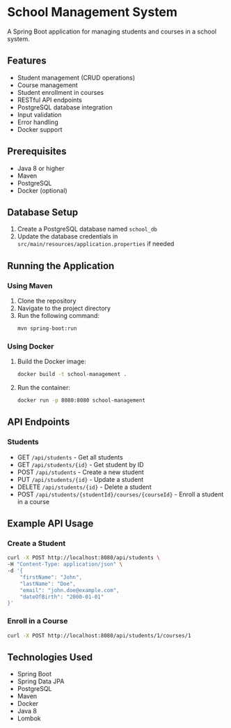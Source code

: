 # School Management System

A Spring Boot application for managing students and courses in a school system.

## Features

- Student management (CRUD operations)
- Course management
- Student enrollment in courses
- RESTful API endpoints
- PostgreSQL database integration
- Input validation
- Error handling
- Docker support

## Prerequisites

- Java 8 or higher
- Maven
- PostgreSQL
- Docker (optional)

## Database Setup

1. Create a PostgreSQL database named `school_db`
2. Update the database credentials in `src/main/resources/application.properties` if needed

## Running the Application

### Using Maven

1. Clone the repository
2. Navigate to the project directory
3. Run the following command:
   ```bash
   mvn spring-boot:run
   ```

### Using Docker

1. Build the Docker image:
   ```bash
   docker build -t school-management .
   ```

2. Run the container:
   ```bash
   docker run -p 8080:8080 school-management
   ```

## API Endpoints

### Students

- GET `/api/students` - Get all students
- GET `/api/students/{id}` - Get student by ID
- POST `/api/students` - Create a new student
- PUT `/api/students/{id}` - Update a student
- DELETE `/api/students/{id}` - Delete a student
- POST `/api/students/{studentId}/courses/{courseId}` - Enroll a student in a course

## Example API Usage

### Create a Student

```bash
curl -X POST http://localhost:8080/api/students \
-H "Content-Type: application/json" \
-d '{
    "firstName": "John",
    "lastName": "Doe",
    "email": "john.doe@example.com",
    "dateOfBirth": "2000-01-01"
}'
```

### Enroll in a Course

```bash
curl -X POST http://localhost:8080/api/students/1/courses/1
```

## Technologies Used

- Spring Boot
- Spring Data JPA
- PostgreSQL
- Maven
- Docker
- Java 8
- Lombok 